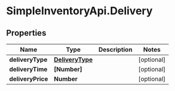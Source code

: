 # SimpleInventoryApi.Delivery

## Properties
Name | Type | Description | Notes
------------ | ------------- | ------------- | -------------
**deliveryType** | [**DeliveryType**](DeliveryType.md) |  | [optional] 
**deliveryTime** | **[Number]** |  | [optional] 
**deliveryPrice** | **Number** |  | [optional] 
